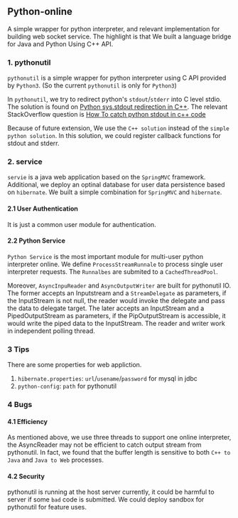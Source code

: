 ## Python-online

A simple wrapper for python interpreter, and relevant implementation for building web socket service. The highlight is that We built a language bridge for Java and Python Using C++ API.

### 1. pythonutil
`pythonutil` is a simple wrapper for python interpreter using C API provided by `Python3`. (So the current `pythonutil` is only for `Python3`)

In `pythonutil`, we try to redirect python's `stdout`/`stderr` into C level stdio. The solution is found on [Python sys.stdout redirection in C++](http://mateusz.loskot.net/posts/2011/12/01/python-sys-stdout-redirection-in-cpp/). The relevant StackOverflow question is [How To catch python stdout in c++ code
](https://stackoverflow.com/questions/4307187/how-to-catch-python-stdout-in-c-code)

Because of future extension, We use the `C++ solution` instead of the `simple python solution`. In this solution, we could register callback functions for stdout and stderr.

### 2. service

`servie` is a java web application based on the `SpringMVC` framework. Additional, we deploy an optinal database for user data persistence based on `hibernate`. We built a simple combination for `SpringMVC` and `hibernate`.

#### 2.1 User Authentication
It is just a common user module for authentication.

#### 2.2 Python Service
`Python Service` is the most important module for multi-user python interpreter online. We define `ProcessStreamRunnale` to process single user interpreter requests. The `Runnalbes` are submited to a `CachedThreadPool`.

Moreover, `AsyncInpuReader` and `AsyncOutputWriter` are built for pythonutil IO. The former accepts an Inputstream and a `StreamDelegate` as parameters, if the InputStream is not null, the reader would invoke the delegate and pass the data to delegate target. The later accepts an InputStream and a PipedOutputStream as parameters, if the PipOutputStream is accessible, it would write the piped data to the InputStream. The reader and writer work in independent polling thread.

### 3 Tips
There are some properties for web appliction.
1. `hibernate.properties`: `url`/`usename`/`password` for mysql in jdbc
2. `python-config`: `path` for pythonutil

### 4 Bugs
#### 4.1 Efficiency
As mentioned above, we use three threads to support one online interpreter, the AsyncReader may not be efficient to catch output stream from pythonutil. In fact, we found that the buffer length is sensitive to both `C++ to Java` and `Java to Web` processes.
#### 4.2 Security
pythonutil is running at the host server currently, it could be harmful to server if some `bad` code is submitted. We could deploy sandbox for pythonutil for feature uses.
